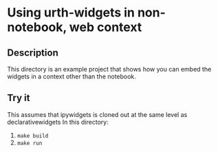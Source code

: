 # Using urth-widgets in non-notebook, web context
## Description
This directory is an example project that shows how you can embed the widgets in
a context other than the notebook.

## Try it
This assumes that ipywidgets is cloned out at the same level as declarativewidgets
In this directory:

1. `make build`
2. `make run`
